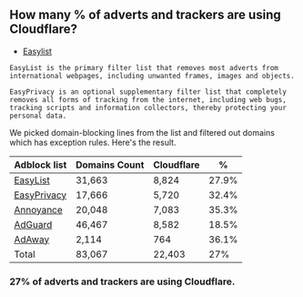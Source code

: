 ## How many % of adverts and trackers are using Cloudflare?


- [Easylist](https://web.archive.org/web/20210516110248/https://easylist.to/)
```
EasyList is the primary filter list that removes most adverts from international webpages, including unwanted frames, images and objects.

EasyPrivacy is an optional supplementary filter list that completely removes all forms of tracking from the internet, including web bugs, tracking scripts and information collectors, thereby protecting your personal data.
```


We picked domain-blocking lines from the list and filtered out domains which has exception rules.
Here's the result.


| Adblock list | Domains Count | Cloudflare | % |
| --- | --- | --- | --- |
| [EasyList](https://easylist.to/easylist/easylist.txt) | 31,663 | 8,824 | 27.9% |
| [EasyPrivacy](https://easylist.to/easylist/easyprivacy.txt) | 17,666 | 5,720 | 32.4% |
| [Annoyance](https://secure.fanboy.co.nz/fanboy-annoyance.txt) | 20,048 | 7,083 | 35.3% |
| [AdGuard](https://adguardteam.github.io/AdGuardSDNSFilter/Filters/filter.txt) | 46,467 | 8,582 | 18.5% |
| [AdAway](https://raw.githubusercontent.com/AdAway/adaway.github.io/master/hosts.txt) | 2,114 | 764 | 36.1% |
| Total | 83,067 | 22,403 | 27% |


### 27% of adverts and trackers are using Cloudflare.